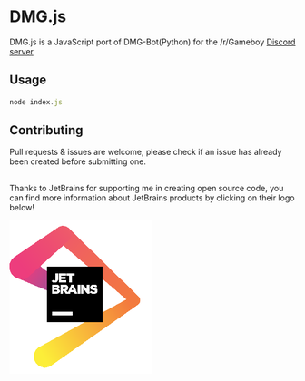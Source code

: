 # DMG.js

DMG.js is a JavaScript port of DMG-Bot(Python) for the /r/Gameboy [Discord server](https://discord.gg/gameboy)

## Usage

```javascript
node index.js
```

## Contributing
Pull requests & issues are welcome, please check if an issue has already been created before submitting one.

##

Thanks to JetBrains for supporting me in creating open source code, you can find more information about JetBrains products by clicking on their logo below!

[![](jetbrains-logo.png)](https://www.jetbrains.com/?from=DMG-Bot)